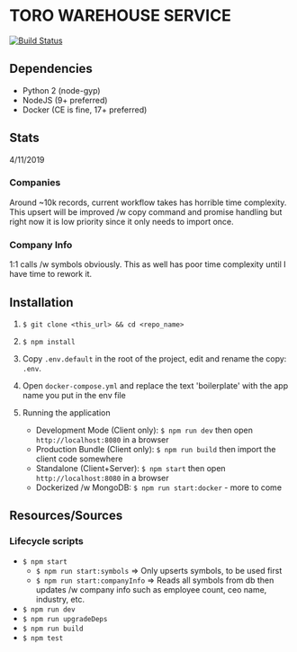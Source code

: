 # TORO WAREHOUSE SERVICE
[![Build Status](https://travis-ci.org/ConnerAiken/toro-warehouse-service.svg?branch=master)](https://travis-ci.org/ConnerAiken/toro-warehouse-service)

## Dependencies 

- Python 2 (node-gyp)
- NodeJS (9+ preferred)
- Docker (CE is fine, 17+ preferred)


## Stats

4/11/2019

### Companies

Around ~10k records, current workflow takes has horrible time complexity. This upsert will be improved /w copy command and promise handling but right 
now it is low priority since it only needs to import once.

### Company Info

1:1 calls /w symbols obviously. This as well has poor time complexity until I have time to rework it.

## Installation

1) `$ git clone <this_url> && cd <repo_name>`

2) `$ npm install`

3) Copy `.env.default` in the root of the project, edit and rename the copy: `.env`. 

4) Open `docker-compose.yml` and replace the text 'boilerplate' with the app name you put in the env file

5) Running the application
   - Development Mode (Client only): `$ npm run dev` then open `http://localhost:8080` in a browser
   - Production Bundle (Client only): `$ npm run build` then import the client code somewhere
   - Standalone (Client+Server): `$ npm start` then open `http://localhost:8080` in a browser
   - Dockerized /w MongoDB: `$ npm run start:docker` - more to come
  
## Resources/Sources

### Lifecycle scripts

- `$ npm start`
	- `$ npm run start:symbols` => Only upserts symbols, to be used first
	- `$ npm run start:companyInfo` => Reads all symbols from db then updates /w company info such as employee count, ceo name, industry, etc.
- `$ npm run dev`
- `$ npm run upgradeDeps`
- `$ npm run build`
- `$ npm test`
 